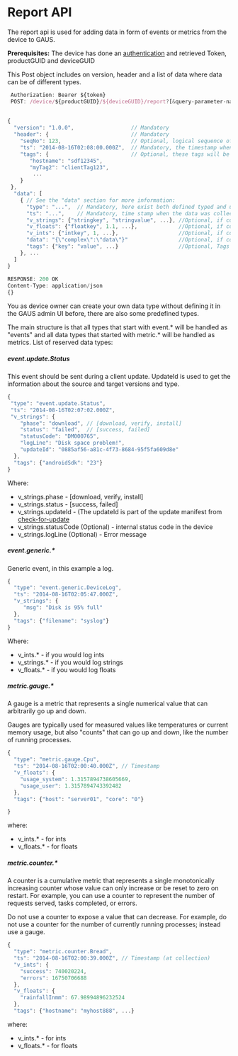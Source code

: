 # Report API

The report api is used for adding data in form of events or metrics from the device to GAUS.

**Prerequisites:** The device has done an [authentication](../docs/authentication.md) and retrieved Token, productGUID and
deviceGUID

This Post object includes on version, header and a list of data where data can be of different types.
```javascript
 Authorization: Bearer ${token}
 POST: /device/${productGUID}/${deviceGUID}/report?[&query-parameter-name=query-parameter-value]* - POST //Note: query parameters are optional,
                                                                                                  //if missing the backend should retrieve the
                                                                                                  // last of known state to decorate the data segment.
{
  "version": "1.0.0",                  // Mandatory
  "header": {                          // Mandatory
    "seqNo": 123,                      // Optional, logical sequence of the order reports has been created
    "ts": "2014-08-16T02:08:00.000Z",  // Mandatory, the timestamp when the report was sent from client
    "tags": {                          // Optional, these tags will be joined into the data tags.
       "hostname": "sdf12345",
       "myTag2": "clientTag123",
        ...
    }
 }, 
  "data": [
    { // See the "data" section for more information:
      "type": "...",  // Mandatory, here exist both defined typed and user typed, see link for more information
      "ts": "...",    // Mandatory, time stamp when the data was collected
      "v_strings": {"stringkey", "stringvalue", ...}, //Optional, if collecting strings
      "v_floats": {"floatkey", 1.1, ...},             //Optional, if collecting floats
      "v_ints": {"intkey", 1, ...},                   //Optional, if collecting ints
      "data": "{\"complex\":\"data\"}"                //Optional, if collecting complex JSON (stringified)
      "tags": {"key": "value", ...}                   //Optional, Tags
    }, ...
  ]
}
 
RESPONSE: 200 OK
Content-Type: application/json
{}
``` 
You as device owner can create your own data type without defining it in the GAUS admin UI before, there are also some predefined types.

The main structure is that all types that start with event.* will be handled as "events" and all data types that started with
metric.* will be handled as metrics.
List of reserved data types:

##### event.update.Status

This event should be sent during a client update. UpdateId is used to get the information about the source and target
 versions and type. 
 ```javascript
{
  "type": "event.update.Status",
  "ts": "2014-08-16T02:07:02.000Z",
  "v_strings": {
     "phase": "download", // [download, verify, install]
     "status": "failed",  // [success, failed]
     "statusCode": "DM000765",
     "logLine": "Disk space problem!",
     "updateId": "0885af56-a81c-4f73-8684-95f5fa609d8e"
   },
   "tags": {"androidSdk": "23"}
}
```
Where: 
* v_strings.phase - [download, verify, install]
* v_strings.status -   [success, failed]
* v_strings.updateId -  (The updateId is part of the update manifest from [check-for-update](../docs/check-for-update.md)
* v_strings.statusCode (Optional) - internal status code in the device
* v_strings.logLine (Optional) - Error message

##### event.generic.*

Generic event, in this example a log.
```javascript
{
  "type": "event.generic.DeviceLog",
  "ts": "2014-08-16T02:05:47.000Z",
  "v_strings": {
     "msg": "Disk is 95% full"
  },
  "tags": {"filename": "syslog"}
}
```
Where:
* v_ints.* - if you would log ints
* v_strings.* - if you would log strings
* v_floats.*  - if you would log floats

##### metric.gauge.*
A gauge is a metric that represents a single numerical value that can arbitrarily go up and down.

Gauges are typically used for measured values like temperatures or current memory usage, but also "counts" that
 can go up and down, like the number of running processes.
 
```javascript
{ 
  "type": "metric.gauge.Cpu",
  "ts": "2014-08-16T02:00:40.000Z", // Timestamp
  "v_floats": {
    "usage_system": 1.3157894738605669,
    "usage_user": 1.3157894743392482
  },
  "tags": {"host": "server01", "core": "0"}

}
```
where:
* v_ints.* - for ints
* v_floats.* - for floats

##### metric.counter.*
A counter is a cumulative metric that represents a single monotonically increasing counter whose value can only
 increase or be reset to zero on restart. For example, you can use a counter to represent the number of requests served, tasks completed, or errors.

Do not use a counter to expose a value that can decrease. For example, do not use a counter for the number
 of currently running processes; instead use a gauge.
 
```javascript
{
  "type": "metric.counter.Bread",
  "ts": "2014-08-16T02:00:39.000Z", // Timestamp (at collection)
  "v_ints": {
    "success": 740020224,
    "errors": 16750706688
  },
  "v_floats": {
    "rainfallInmm": 67.98994896232524
  },
  "tags": {"hostname": "myhost888", ...}
```
where:
* v_ints.* - for ints
* v_floats.* - for floats
